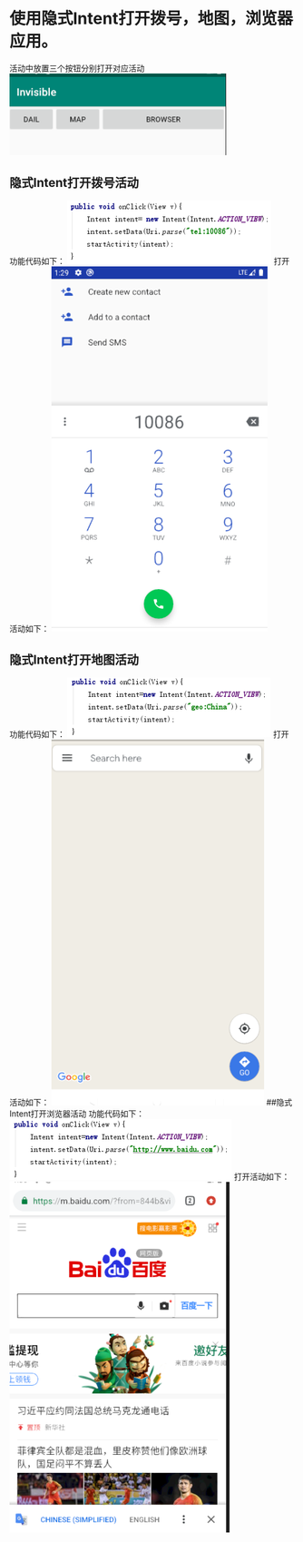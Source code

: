 # 使用隐式Intent打开拨号，地图，浏览器应用。
活动中放置三个按钮分别打开对应活动
![images](https://github.com/Oathzzh/2017118118_Android/blob/master/Work5/images/1.png)
## 隐式Intent打开拨号活动
功能代码如下：
![images](https://github.com/Oathzzh/2017118118_Android/blob/master/Work5/images/2.png)
打开活动如下：
![images](https://github.com/Oathzzh/2017118118_Android/blob/master/Work5/images/2.1.png)
## 隐式Intent打开地图活动
功能代码如下：
![images](https://github.com/Oathzzh/2017118118_Android/blob/master/Work5/images/3.png)
打开活动如下：
![images](https://github.com/Oathzzh/2017118118_Android/blob/master/Work5/images/3.1.png)
##隐式Intent打开浏览器活动
功能代码如下：
![images](https://github.com/Oathzzh/2017118118_Android/blob/master/Work5/images/4.png)
打开活动如下：
![images](https://github.com/Oathzzh/2017118118_Android/blob/master/Work5/images/4.1.png)